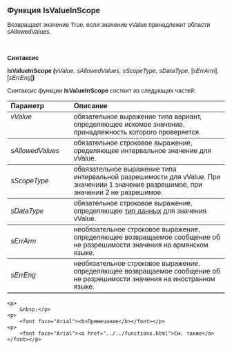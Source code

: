 <html>
<head>
<title>IsValueInScope</title>
</head>

<body>

<p><font size="4" face="Arial"><strong>Функция IsValueInScope</strong></font></p>

<p><font face="Arial">Возвращает значение True, если значение vValue<em> </em>
    принадлежит области sAllowedValues.</font></p>

<p>&nbsp;</p>

<p><font face="Arial"><b>Синтаксис</b></font></p>

<p><font face="Arial"><strong>IsValueInScope (</strong><em>vValue, sAllowedValues, 
    sScopeType, sDataType, </em>[<em>sErrArm</em>]<em>, 
</em>[<em>sErrEng</em>]<strong>)</strong></font></p>

<p><font face="Arial">Синтаксис функции <strong>IsValueInScope </strong>состоит из следующих частей:</font></p>

<table border="1" cellPadding="5" cols="2" frame="below" rules="rows">
<TBODY>
  <tr vAlign="top">
    <td class="label" width="29%"><font face="Arial"><b>Параметр</b></font></td>
    <td class="label" width="71%"><font face="Arial"><strong>Описание</strong></font></td>
  </tr>
  <tr vAlign="top">
    <td width="29%"><em><font face="Arial">vValue</font></em></td>
    <td width="71%"><font face="Arial">обязательное выражение типа вариант, определяющее искомое 
        значение, принадлежность которого проверяется.</font></td>
  </tr>
  <tr>
    <td width="29%"><font face="Arial"><em>sAllowedValues</em></font></td>
    <td width="71%"><font face="Arial">обязательное строковое выражение, оределяющее 
        интервальное значение для vValue. </font></td>
  </tr>
    <tr>
    <td width="29%"><font face="Arial"><em>sScopeType</em></font></td>
    <td width="71%"><font face="Arial">обаязательное выражение типа интервальной 
        разрешимости для vValue. При значениии 1 значение разрешимое, при 
        значении 2 не разрешимое.</font></td>
    </tr>
    <tr>
    <td width="29%"><font face="Arial"><em>sDataType</em></font></td>
    <td width="71%"><font face="Arial">обязательное строковое выражение, определяющее <a href="../types.html">
        тип 
    данных</a> для значения vValue. </font></td>
    </tr>
    <tr>
    <td width="29%"><font face="Arial"><em>sErrArm</em></font></td>
    <td width="71%"><font face="Arial">необязательное строковое выражение, определяющее 
        возвращаемое сообщение об не разрешимости значения на армянском языке. </font></td>
    </tr>
    <tr>
    <td width="29%"><font face="Arial"><em>sErrEng</em></font></td>
    <td width="71%"><font face="Arial">необязательное строковое выражение, определяющее 
        возвращаемое сообщение об не разрешимости значения на иностранном языке. </font></td>
    </tr>
  </table>

    <p>
        &nbsp;</p>
    <p>
        <font face="Arial"><b>Примечание</b></font></p>
    <p>
        <font face="Arial"><a href="../../functions.html">См. также</a></font></p>

</body>
</html>
